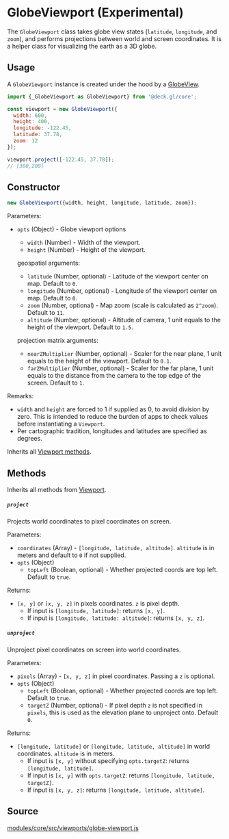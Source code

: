 # GlobeViewport (Experimental)

The `GlobeViewport` class takes globe view states (`latitude`, `longitude`, and `zoom`), and performs projections between world and screen coordinates. It is a helper class for visualizing the earth as a 3D globe.

## Usage

A `GlobeViewport` instance is created under the hood by a [GlobeView](/docs/api-reference/globe-view.md).

```js
import {_GlobeViewport as GlobeViewport} from '@deck.gl/core';

const viewport = new GlobeViewport({
  width: 600,
  height: 400,
  longitude: -122.45,
  latitude: 37.78,
  zoom: 12
});

viewport.project([-122.45, 37.78]);
// [300,200]
```


## Constructor

```js
new GlobeViewport({width, height, longitude, latitude, zoom});
```

Parameters:

* `opts` (Object) - Globe viewport options

  + `width` (Number) - Width of the viewport.
  + `height` (Number) - Height of the viewport.

  geospatial arguments:

  + `latitude` (Number, optional) - Latitude of the viewport center on map. Default to `0`.
  + `longitude` (Number, optional) - Longitude of the viewport center on map. Default to `0`.
  + `zoom` (Number, optional) - Map zoom (scale is calculated as `2^zoom`). Default to `11`.
  + `altitude` (Number, optional) - Altitude of camera, 1 unit equals to the height of the viewport. Default to `1.5`.

  projection matrix arguments:

  + `nearZMultiplier` (Number, optional) - Scaler for the near plane, 1 unit equals to the height of the viewport. Default to `0.1`.
  + `farZMultiplier` (Number, optional) - Scaler for the far plane, 1 unit equals to the distance from the camera to the top edge of the screen. Default to `1`.

Remarks:

* `width` and `height` are forced to 1 if supplied as 0, to avoid division by zero. This is intended to reduce the burden of apps to check values before instantiating a `Viewport`.
*  Per cartographic tradition, longitudes and latitudes are specified as degrees.

Inherits all [Viewport methods](/docs/api-reference/viewport.md#methods).

## Methods

Inherits all methods from [Viewport](/docs/api-reference/viewport.md).

##### `project`

Projects world coordinates to pixel coordinates on screen.

Parameters:

* `coordinates` (Array) - `[longitude, latitude, altitude]`. `altitude` is in meters and default to `0` if not supplied.
* `opts` (Object)
  + `topLeft` (Boolean, optional) - Whether projected coords are top left. Default to `true`.

Returns:

* `[x, y]` or `[x, y, z]` in pixels coordinates. `z` is pixel depth.
  + If input is `[longitude, latitude]`: returns `[x, y]`.
  + If input is `[longitude, latitude: altitude]`: returns `[x, y, z]`.


##### `unproject`

Unproject pixel coordinates on screen into world coordinates.

Parameters:

* `pixels` (Array) - `[x, y, z]` in pixel coordinates. Passing a `z` is optional.
* `opts` (Object)
  + `topLeft` (Boolean, optional) - Whether projected coords are top left. Default to `true`.
  + `targetZ` (Number, optional) - If pixel depth `z` is not specified in `pixels`, this is used as the elevation plane to unproject onto. Default `0`.

Returns:

* `[longitude, latitude]` or `[longitude, latitude, altitude]` in world coordinates. `altitude` is in meters.
  + If input is `[x, y]` without specifying `opts.targetZ`: returns `[longitude, latitude]`.
  + If input is `[x, y]` with `opts.targetZ`: returns `[longitude, latitude, targetZ]`.
  + If input is `[x, y, z]`: returns `[longitude, latitude, altitude]`.


## Source

[modules/core/src/viewports/globe-viewport.js](https://github.com/visgl/deck.gl/blob/master/modules/core/src/viewports/globe-viewport.js)
